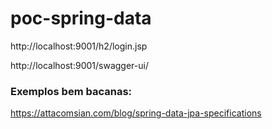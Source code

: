 # poc-spring-data

http://localhost:9001/h2/login.jsp

http://localhost:9001/swagger-ui/

### Exemplos bem bacanas:

https://attacomsian.com/blog/spring-data-jpa-specifications